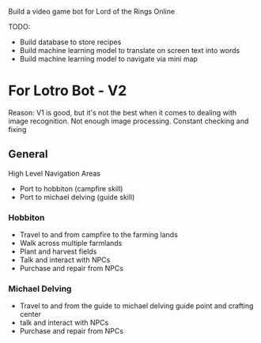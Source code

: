 Build a video game bot for Lord of the Rings Online

TODO:

- Build database to store recipes
- Build machine learning model to translate on screen text into words
- Build machine learning model to navigate via mini map

# For Lotro Bot  - V2

Reason: V1 is good, but it's not the best when it comes to dealing with image recognition. Not enough image processing.
Constant checking and fixing

## General

High Level Navigation Areas

- Port to hobbiton (campfire skill)
- Port to michael delving (guide skill)

### Hobbiton

- Travel to and from campfire to the farming lands
- Walk across multiple farmlands
- Plant and harvest fields
- Talk and interact with NPCs
- Purchase and repair from NPCs

### Michael Delving

- Travel to and from the guide to michael delving guide point and crafting center
- talk and interact with NPCs
- Purchase and repair from NPCs